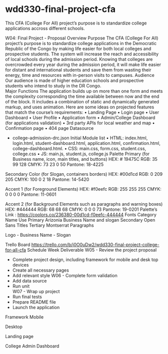 # wdd330-final-project-cfa
This CFA (College For All) project’s purpose is to standardize college applications accross different schools. 

W04: Final Project - Proposal
Overview
Purpose
The CFA (College For All) project’s purpose is to standardize college applications in the Democratic Republic of the Congo by making life easier for both local colleges and prospective students. The system will increase the reach and accessibility of local schools during the admission period. Knowing that colleges are overcrowded every year during the admission period, it will make life easier for distant and international students and save them from wasting their energy, time and resources with in-person visits to campuses.
Audience
Our audience is made of higher education schools and prospective students who intend to study in the DR Congo.  
Major Functions
The application builds up on more than one form and meets the complexity corresponding the time available between now and the end of the block. It includes a combination of static and dynamically generated markup, and uses animation.
Here are some ideas on projected features that match the course’s requirements:
•	Landing Page
•	Login page
•	User Dashboard
•	User Profile
•	Application form
•	Admin/College Dashboard (for applications validation)
•	3rd party APIs for local weather and map
•	Confirmation page
•	404 page
Datasource
-	college-admission-drc.json
Initial Module list
•	HTML: index.html, login.html, student-dashboard.html, application.html, confirmation.html, college-dashboard.html.
•	CSS: main.css, form.css, student.css, college.css
•	JS: main.js, student.js, college.js
Palette 
Primary (for Business name, icon, main titles, and buttons)
HEX:	# 19475C
RGB:	35 99 128
CMYK:	73 23 0 50
Pantone:	18-4225

Secondary Color (for Slogan, containers borders)
HEX:	#00d1cd
RGB:	0 209 205
CMYK:	100 0 2 18
Pantone:	14-5420

Accent 1 (for Foreground Elements)
HEX:	#f0eefc
RGB:	255 255 255
CMYK:	0 0 0 0
Pantone:	11-0601

Accent 2 (for Background Elements such as paragraphs and warning boxes)
HEX:	#444444
RGB:	68 68 68
CMYK:	0 0 0 73
Pantone:	19-0201
Palette’s Link : https://coolors.co/236380-00d1cd-f0eefc-444444 
Fonts
Category	Name	Use
Primary	Arizonia	Business Name and slogan
Secondary	Open Sans	Titles
Tertiary	Montserrat	Paragraphs

Logo - Business Name - Slogan

Trello Board
https://trello.com/b/j0O0uDw2/wdd330-final-project-college-for-all-cfa 
Schedule
Week	Deliverable
W05	-	Review the project proposal
-	Complete project design, including framework for mobile and desk top devices
-	Create all necessary pages
-	Add relevant style
W06	-	Complete form validation
-	Add data source
-	Run unit  
W07	-	Wrap up project
-	Run final tests
-	Prepare README file
-	Launch the application

Framework
Mobile
       




Desktop
 
Landing page

 
College Admin Dashboard



